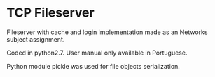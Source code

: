 # TCP Fileserver

Fileserver with cache and login implementation made as an Networks subject assignment. 

Coded in python2.7. User manual only available in Portuguese.

Python module pickle was used for file objects serialization.
